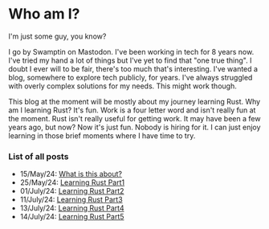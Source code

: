 # Who am I?

I'm just some guy, you know?

I go by Swamptin on Mastodon. I've been working in tech for 8 years now. I've
tried my hand a lot of things but I've yet to find that "one true thing". I
doubt I ever will to be fair, there's too much that's interesting. I've wanted a
blog, somewhere to explore tech publicly, for years. I've always struggled with
overly complex solutions for my needs. This might work though.

This blog at the moment will be mostly about my journey learning Rust. Why am I
learning Rust? It's fun. Work is a four letter word and isn't really fun at the
moment. Rust isn't really useful for getting work. It may have been a few years
ago, but now? Now it's just fun. Nobody is hiring for it. I can just enjoy learning
in those brief moments where I have time to try.

### List of all posts

- 15/May/24: [What is this about?](goals.md)
- 25/May/24: [Learning Rust Part1](rust_part1.md)
- 01/July/24: [Learning Rust Part2](rust_part2.md)
- 11/July/24: [Learning Rust Part3](rust_part3.md)
- 13/July/24: [Learning Rust Part4](rust_part4.md)
- 14/July/24: [Learning Rust Part5](rust_part5.md)
